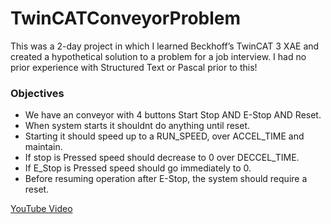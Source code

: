 # TwinCATConveyorProblem
This was a 2-day project in which I learned Beckhoff’s TwinCAT 3 XAE and created a hypothetical solution to a problem for a job interview. I had no prior experience with Structured Text or Pascal prior to this!

### Objectives
- We have an conveyor with 4 buttons Start Stop AND E-Stop AND Reset.
- When system starts it shouldnt do anything until reset.
- Starting it should speed up to a RUN_SPEED, over ACCEL_TIME and maintain.
- If stop is Pressed speed should decrease to 0 over DECCEL_TIME.
- If E_Stop is Pressed speed should go immediately to 0.
- Before resuming operation after E-Stop, the system should require a reset.

[YouTube Video](https://youtu.be/GMHNJdMj_Cc?si=3ZSCfqIMml-DatSz)
